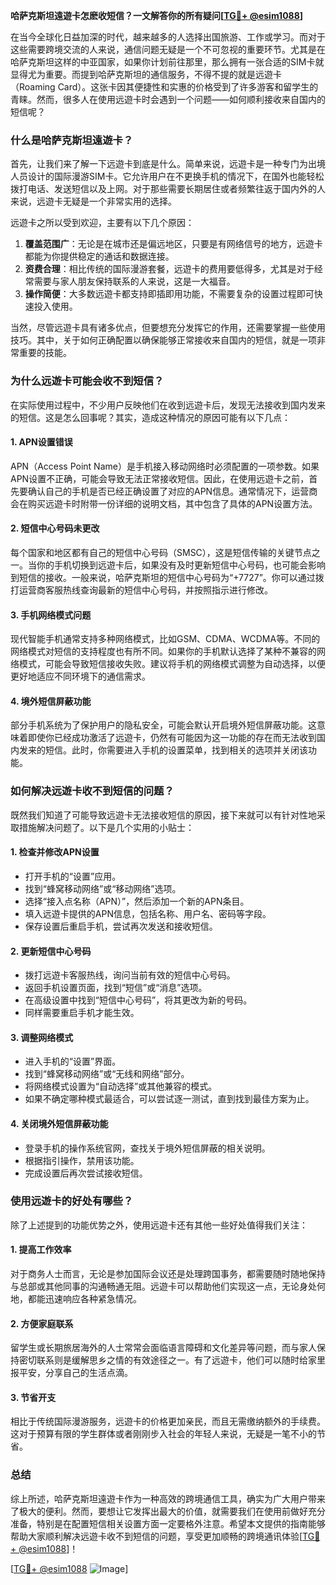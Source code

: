 **哈萨克斯坦遠遊卡怎麽收短信？一文解答你的所有疑问[[TG💪+ @esim1088](https://t.me/s/esim1088)]**

在当今全球化日益加深的时代，越来越多的人选择出国旅游、工作或学习。而对于这些需要跨境交流的人来说，通信问题无疑是一个不可忽视的重要环节。尤其是在哈萨克斯坦这样的中亚国家，如果你计划前往那里，那么拥有一张合适的SIM卡就显得尤为重要。而提到哈萨克斯坦的通信服务，不得不提的就是远遊卡（Roaming Card）。这张卡因其便捷性和实惠的价格受到了许多游客和留学生的青睐。然而，很多人在使用远遊卡时会遇到一个问题——如何顺利接收来自国内的短信呢？

### **什么是哈萨克斯坦遠遊卡？**

首先，让我们来了解一下远遊卡到底是什么。简单来说，远遊卡是一种专门为出境人员设计的国际漫游SIM卡。它允许用户在不更换手机的情况下，在国外也能轻松拨打电话、发送短信以及上网。对于那些需要长期居住或者频繁往返于国内外的人来说，远遊卡无疑是一个非常实用的选择。

远遊卡之所以受到欢迎，主要有以下几个原因：

1. **覆盖范围广**：无论是在城市还是偏远地区，只要是有网络信号的地方，远遊卡都能为你提供稳定的通话和数据连接。
2. **资费合理**：相比传统的国际漫游套餐，远遊卡的费用要低得多，尤其是对于经常需要与家人朋友保持联系的人来说，这是一大福音。
3. **操作简便**：大多数远遊卡都支持即插即用功能，不需要复杂的设置过程即可快速投入使用。

当然，尽管远遊卡具有诸多优点，但要想充分发挥它的作用，还需要掌握一些使用技巧。其中，关于如何正确配置以确保能够正常接收来自国内的短信，就是一项非常重要的技能。

### **为什么远遊卡可能会收不到短信？**

在实际使用过程中，不少用户反映他们在收到远遊卡后，发现无法接收到国内发来的短信。这是怎么回事呢？其实，造成这种情况的原因可能有以下几点：

#### **1. APN设置错误**
APN（Access Point Name）是手机接入移动网络时必须配置的一项参数。如果APN设置不正确，可能会导致无法正常接收短信。因此，在使用远遊卡之前，首先要确认自己的手机是否已经正确设置了对应的APN信息。通常情况下，运营商会在购买远遊卡时附带一份详细的说明文档，其中包含了具体的APN设置方法。

#### **2. 短信中心号码未更改**
每个国家和地区都有自己的短信中心号码（SMSC），这是短信传输的关键节点之一。当你的手机切换到远遊卡后，如果没有及时更新短信中心号码，也可能会影响到短信的接收。一般来说，哈萨克斯坦的短信中心号码为“+7727”。你可以通过拨打运营商客服热线查询最新的短信中心号码，并按照指示进行修改。

#### **3. 手机网络模式问题**
现代智能手机通常支持多种网络模式，比如GSM、CDMA、WCDMA等。不同的网络模式对短信的支持程度也有所不同。如果你的手机默认选择了某种不兼容的网络模式，可能会导致短信接收失败。建议将手机的网络模式调整为自动选择，以便更好地适应不同环境下的通信需求。

#### **4. 境外短信屏蔽功能**
部分手机系统为了保护用户的隐私安全，可能会默认开启境外短信屏蔽功能。这意味着即使你已经成功激活了远遊卡，仍然有可能因为这一功能的存在而无法收到国内发来的短信。此时，你需要进入手机的设置菜单，找到相关的选项并关闭该功能。

### **如何解决远遊卡收不到短信的问题？**

既然我们知道了可能导致远遊卡无法接收短信的原因，接下来就可以有针对性地采取措施解决问题了。以下是几个实用的小贴士：

#### **1. 检查并修改APN设置**
- 打开手机的“设置”应用。
- 找到“蜂窝移动网络”或“移动网络”选项。
- 选择“接入点名称（APN）”，然后添加一个新的APN条目。
- 填入远遊卡提供的APN信息，包括名称、用户名、密码等字段。
- 保存设置后重启手机，尝试再次发送和接收短信。

#### **2. 更新短信中心号码**
- 拨打远遊卡客服热线，询问当前有效的短信中心号码。
- 返回手机设置页面，找到“短信”或“消息”选项。
- 在高级设置中找到“短信中心号码”，将其更改为新的号码。
- 同样需要重启手机才能生效。

#### **3. 调整网络模式**
- 进入手机的“设置”界面。
- 找到“蜂窝移动网络”或“无线和网络”部分。
- 将网络模式设置为“自动选择”或其他兼容的模式。
- 如果不确定哪种模式最适合，可以尝试逐一测试，直到找到最佳方案为止。

#### **4. 关闭境外短信屏蔽功能**
- 登录手机的操作系统官网，查找关于境外短信屏蔽的相关说明。
- 根据指引操作，禁用该功能。
- 完成设置后再次尝试接收短信。

### **使用远遊卡的好处有哪些？**

除了上述提到的功能优势之外，使用远遊卡还有其他一些好处值得我们关注：

#### **1. 提高工作效率**
对于商务人士而言，无论是参加国际会议还是处理跨国事务，都需要随时随地保持与总部或其他同事的沟通畅通无阻。远遊卡可以帮助他们实现这一点，无论身处何地，都能迅速响应各种紧急情况。

#### **2. 方便家庭联系**
留学生或长期旅居海外的人士常常会面临语言障碍和文化差异等问题，而与家人保持密切联系则是缓解思乡之情的有效途径之一。有了远遊卡，他们可以随时给家里报平安，分享自己的生活点滴。

#### **3. 节省开支**
相比于传统国际漫游服务，远遊卡的价格更加亲民，而且无需缴纳额外的手续费。这对于预算有限的学生群体或者刚刚步入社会的年轻人来说，无疑是一笔不小的节省。

### **总结**

综上所述，哈萨克斯坦遠遊卡作为一种高效的跨境通信工具，确实为广大用户带来了极大的便利。然而，要想让它发挥出最大的价值，就需要我们在使用前做好充分准备，特别是在配置短信相关设置方面一定要格外注意。希望本文提供的指南能够帮助大家顺利解决远遊卡收不到短信的问题，享受更加顺畅的跨境通讯体验[[TG💪+ @esim1088](https://t.me/s/esim1088)]！

[[TG💪+ @esim1088](https://t.me/s/esim1088) ![Image](https://i.postimg.cc/4NQfJmqS/Snipaste-2025-05-13-00-14-12.png)]